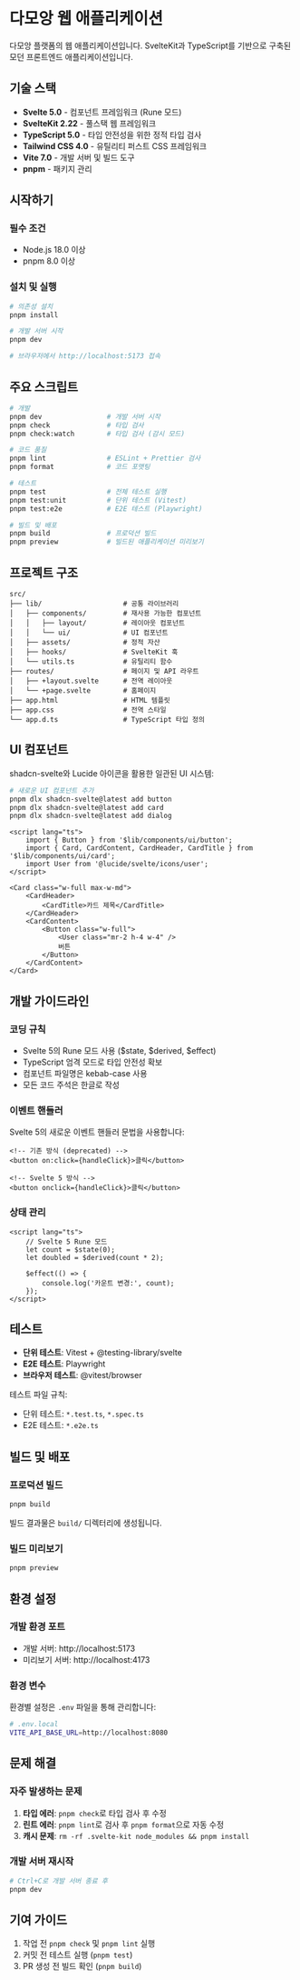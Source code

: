 # 다모앙 웹 애플리케이션

다모앙 플랫폼의 웹 애플리케이션입니다. SvelteKit과 TypeScript를 기반으로 구축된 모던 프론트엔드 애플리케이션입니다.

## 기술 스택

- **Svelte 5.0** - 컴포넌트 프레임워크 (Rune 모드)
- **SvelteKit 2.22** - 풀스택 웹 프레임워크
- **TypeScript 5.0** - 타입 안전성을 위한 정적 타입 검사
- **Tailwind CSS 4.0** - 유틸리티 퍼스트 CSS 프레임워크
- **Vite 7.0** - 개발 서버 및 빌드 도구
- **pnpm** - 패키지 관리

## 시작하기

### 필수 조건

- Node.js 18.0 이상
- pnpm 8.0 이상

### 설치 및 실행

```bash
# 의존성 설치
pnpm install

# 개발 서버 시작
pnpm dev

# 브라우저에서 http://localhost:5173 접속
```

## 주요 스크립트

```bash
# 개발
pnpm dev                # 개발 서버 시작
pnpm check              # 타입 검사
pnpm check:watch        # 타입 검사 (감시 모드)

# 코드 품질
pnpm lint               # ESLint + Prettier 검사
pnpm format             # 코드 포맷팅

# 테스트
pnpm test               # 전체 테스트 실행
pnpm test:unit          # 단위 테스트 (Vitest)
pnpm test:e2e           # E2E 테스트 (Playwright)

# 빌드 및 배포
pnpm build              # 프로덕션 빌드
pnpm preview            # 빌드된 애플리케이션 미리보기
```

## 프로젝트 구조

```
src/
├── lib/                    # 공통 라이브러리
│   ├── components/         # 재사용 가능한 컴포넌트
│   │   ├── layout/         # 레이아웃 컴포넌트
│   │   └── ui/             # UI 컴포넌트
│   ├── assets/             # 정적 자산
│   ├── hooks/              # SvelteKit 훅
│   └── utils.ts            # 유틸리티 함수
├── routes/                 # 페이지 및 API 라우트
│   ├── +layout.svelte      # 전역 레이아웃
│   └── +page.svelte        # 홈페이지
├── app.html                # HTML 템플릿
├── app.css                 # 전역 스타일
└── app.d.ts                # TypeScript 타입 정의
```

## UI 컴포넌트

shadcn-svelte와 Lucide 아이콘을 활용한 일관된 UI 시스템:

```bash
# 새로운 UI 컴포넌트 추가
pnpm dlx shadcn-svelte@latest add button
pnpm dlx shadcn-svelte@latest add card
pnpm dlx shadcn-svelte@latest add dialog
```

```svelte
<script lang="ts">
    import { Button } from '$lib/components/ui/button';
    import { Card, CardContent, CardHeader, CardTitle } from '$lib/components/ui/card';
    import User from '@lucide/svelte/icons/user';
</script>

<Card class="w-full max-w-md">
    <CardHeader>
        <CardTitle>카드 제목</CardTitle>
    </CardHeader>
    <CardContent>
        <Button class="w-full">
            <User class="mr-2 h-4 w-4" />
            버튼
        </Button>
    </CardContent>
</Card>
```

## 개발 가이드라인

### 코딩 규칙

- Svelte 5의 Rune 모드 사용 ($state, $derived, $effect)
- TypeScript 엄격 모드로 타입 안전성 확보
- 컴포넌트 파일명은 kebab-case 사용
- 모든 코드 주석은 한글로 작성

### 이벤트 핸들러

Svelte 5의 새로운 이벤트 핸들러 문법을 사용합니다:

```svelte
<!-- 기존 방식 (deprecated) -->
<button on:click={handleClick}>클릭</button>

<!-- Svelte 5 방식 -->
<button onclick={handleClick}>클릭</button>
```

### 상태 관리

```svelte
<script lang="ts">
    // Svelte 5 Rune 모드
    let count = $state(0);
    let doubled = $derived(count * 2);

    $effect(() => {
        console.log('카운트 변경:', count);
    });
</script>
```

## 테스트

- **단위 테스트**: Vitest + @testing-library/svelte
- **E2E 테스트**: Playwright
- **브라우저 테스트**: @vitest/browser

테스트 파일 규칙:

- 단위 테스트: `*.test.ts`, `*.spec.ts`
- E2E 테스트: `*.e2e.ts`

## 빌드 및 배포

### 프로덕션 빌드

```bash
pnpm build
```

빌드 결과물은 `build/` 디렉터리에 생성됩니다.

### 빌드 미리보기

```bash
pnpm preview
```

## 환경 설정

### 개발 환경 포트

- 개발 서버: http://localhost:5173
- 미리보기 서버: http://localhost:4173

### 환경 변수

환경별 설정은 `.env` 파일을 통해 관리합니다:

```bash
# .env.local
VITE_API_BASE_URL=http://localhost:8080
```

## 문제 해결

### 자주 발생하는 문제

1. **타입 에러**: `pnpm check`로 타입 검사 후 수정
2. **린트 에러**: `pnpm lint`로 검사 후 `pnpm format`으로 자동 수정
3. **캐시 문제**: `rm -rf .svelte-kit node_modules && pnpm install`

### 개발 서버 재시작

```bash
# Ctrl+C로 개발 서버 종료 후
pnpm dev
```

## 기여 가이드

1. 작업 전 `pnpm check` 및 `pnpm lint` 실행
2. 커밋 전 테스트 실행 (`pnpm test`)
3. PR 생성 전 빌드 확인 (`pnpm build`)
